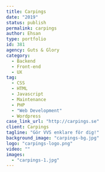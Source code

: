 ```yaml
---
title: Carpings
date: "2019"
status: publish
permalink: carpings
author: Ehsan
type: portfolio
id: 381
agency: Guts & Glory
category:
  - Backend
  - Front-end
  - UX
tag:
  - CSS
  - HTML
  - Javascript
  - Maintenance
  - PHP
  - "Web Development"
  - Wordpress
case_link_url: "http://carpings.se"
client: Carpings
tagline: "Gör VVS enklare för dig!"
background_image: "carpings-bg.jpg"
logo: "carpings-logo.png"
video: ""
images:
  - "carpings-1.jpg"
---
```


